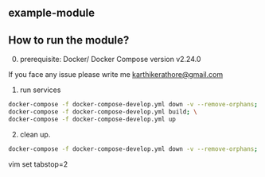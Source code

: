 ## example-module

## How to run the module?

0. prerequisite: Docker/ Docker Compose version v2.24.0

If you face any issue please write me karthikerathore@gmail.com

1. run services
```bash
docker-compose -f docker-compose-develop.yml down -v --remove-orphans; \
docker-compose -f docker-compose-develop.yml build; \
docker-compose -f docker-compose-develop.yml up
```

2. clean up.
```bash
docker-compose -f docker-compose-develop.yml down -v --remove-orphans;
```

vim  set tabstop=2
